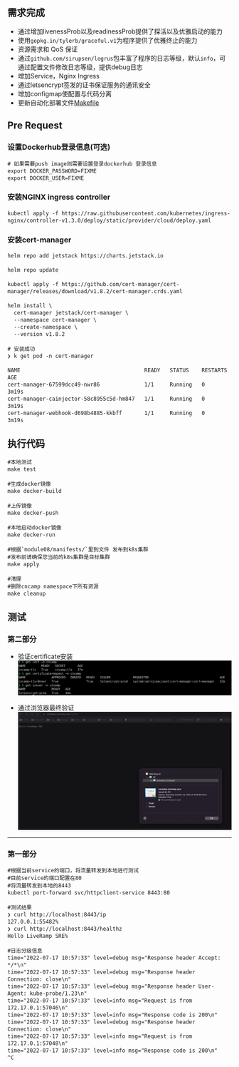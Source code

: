 ## 需求完成
- 通过增加livenessProb以及readinessProb提供了探活以及优雅启动的能力
- 使用`gopkg.in/tylerb/graceful.v1`为程序提供了优雅终止的能力
- 资源需求和 QoS 保证
- 通过`github.com/sirupsen/logrus`包丰富了程序的日志等级，默认`info`，可通过配置文件修改日志等级，提供debug日志
- 增加Service，Nginx Ingress
- 通过letsencrypt签发的证书保证服务的通讯安全
- 增加configmap使配置与代码分离
- 更新自动化部署文件[Makefile](../Makefile)

## Pre Request
### 设置Dockerhub登录信息(可选)
```
# 如果需要push image则需要设置登录dockerhub 登录信息
export DOCKER_PASSWORD=FIXME
export DOCKER_USER=FIXME
```

### 安装NGINX ingress controller
```
kubectl apply -f https://raw.githubusercontent.com/kubernetes/ingress-nginx/controller-v1.3.0/deploy/static/provider/cloud/deploy.yaml
```

### 安装cert-manager
```
helm repo add jetstack https://charts.jetstack.io

helm repo update

kubectl apply -f https://github.com/cert-manager/cert-manager/releases/download/v1.8.2/cert-manager.crds.yaml

helm install \
  cert-manager jetstack/cert-manager \
  --namespace cert-manager \
  --create-namespace \
  --version v1.8.2

# 安装成功
❯ k get pod -n cert-manager

NAME                                       READY   STATUS    RESTARTS   AGE
cert-manager-67599dcc49-nwr86              1/1     Running   0          3m19s
cert-manager-cainjector-58c8955c5d-hm847   1/1     Running   0          3m19s
cert-manager-webhook-d698b4885-kkbff       1/1     Running   0          3m19s
```

## 执行代码
```
#本地测试
make test

#生成docker镜像
make docker-build

#上传镜像
make docker-push

#本地启动docker镜像
make docker-run

#根据`module08/manifests/`里到文件 发布到k8s集群
#发布前请确保您当前的k8s集群是目标集群
make apply

#清理
#删除cncamp namespace下所有资源
make cleanup
```

## 测试

### 第二部分
- 验证certificate安装
![Alt text](../img/cert.jpg?raw=true "letsencrypt")

- 通过浏览器最终验证
![Alt text](../img/securehttps.jpg?raw=true "final-test")

---

### 第一部分

```
#根据当前service的端口，将流量转发到本地进行测试
#目前service的端口配置在80
#将流量转发到本地的8443
kubectl port-forward svc/httpclient-service 8443:80

#测试结果
❯ curl http://localhost:8443/ip
127.0.0.1:55482%
❯ curl http://localhost:8443/healthz
Hello LiveRamp SRE%

#日志分级信息
time="2022-07-17 10:57:33" level=debug msg="Response header Accept: */*\n"
time="2022-07-17 10:57:33" level=debug msg="Response header Connection: close\n"
time="2022-07-17 10:57:33" level=debug msg="Response header User-Agent: kube-probe/1.23\n"
time="2022-07-17 10:57:33" level=info msg="Request is from 172.17.0.1:57046\n"
time="2022-07-17 10:57:33" level=info msg="Response code is 200\n"
time="2022-07-17 10:57:33" level=debug msg="Response header Connection: close\n"
time="2022-07-17 10:57:33" level=info msg="Request is from 172.17.0.1:57048\n"
time="2022-07-17 10:57:33" level=info msg="Response code is 200\n"
^C
```
